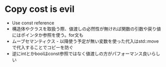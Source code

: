 # Copy cost is evil
- Use const reference
- 構造体やクラスを取扱う際、値渡しの必然性が無ければ関数の引数や戻り値にはポインタか参照を使う。for文も
-  ムーブセマンティクス - 以降使う予定が無い変数を使った代入はstd::moveで代入することでコピーを防ぐ
- 逆にintとかboolはconst参照ではなく値渡しの方がパフォーマンス良いらしい
